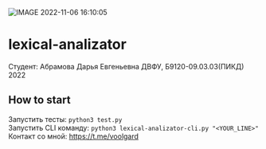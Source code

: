 ![IMAGE 2022-11-06 16:10:05](https://user-images.githubusercontent.com/73474520/200156963-6986f4b0-ac00-4ff8-a60b-54670a45a482.jpg)
# lexical-analizator
Студент: Абрамова Дарья Евгеньевна ДВФУ, Б9120-09.03.03(ПИКД) 2022</br>
## How to start
Запустить тесты: `python3 test.py`</br>
Запустить CLI команду: `python3 lexical-analizator-cli.py "<YOUR_LINE>"`</br>
Контакт со мной: https://t.me/voolgard</br>

